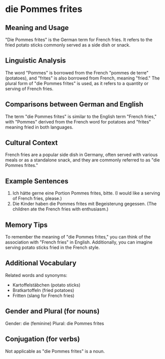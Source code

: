 # die Pommes frites
## Meaning and Usage
"Die Pommes frites" is the German term for French fries. It refers to the fried potato sticks commonly served as a side dish or snack.

## Linguistic Analysis
The word "Pommes" is borrowed from the French "pommes de terre" (potatoes), and "frites" is also borrowed from French, meaning "fried." The plural form of "die Pommes frites" is used, as it refers to a quantity or serving of French fries.

## Comparisons between German and English
The term "die Pommes frites" is similar to the English term "French fries," with "Pommes" derived from the French word for potatoes and "frites" meaning fried in both languages.

## Cultural Context
French fries are a popular side dish in Germany, often served with various meals or as a standalone snack, and they are commonly referred to as "die Pommes frites."

## Example Sentences
1. Ich hätte gerne eine Portion Pommes frites, bitte. (I would like a serving of French fries, please.)
2. Die Kinder haben die Pommes frites mit Begeisterung gegessen. (The children ate the French fries with enthusiasm.)

## Memory Tips
To remember the meaning of "die Pommes frites," you can think of the association with "French fries" in English. Additionally, you can imagine serving potato sticks fried in the French style.

## Additional Vocabulary
Related words and synonyms:
- Kartoffelstäbchen (potato sticks)
- Bratkartoffeln (fried potatoes)
- Fritten (slang for French fries)

## Gender and Plural (for nouns)
Gender: die (feminine)
Plural: die Pommes frites

## Conjugation (for verbs)
Not applicable as "die Pommes frites" is a noun.